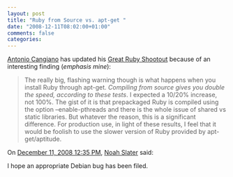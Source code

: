 ```yaml
---
layout: post
title: "Ruby from Source vs. apt-get "
date: "2008-12-11T08:02:00+01:00"
comments: false
categories: 
---
```


<p><a href="http://antoniocangiano.com/2008/12/10/reflections-on-the-ruby-shootout/">Antonio Cangiano</a> has updated his <a href="http://antoniocangiano.com/2008/12/09/the-great-ruby-shootout-december-2008/">Great Ruby Shootout</a> because of an interesting finding (<em>emphasis mine</em>):</p>

<blockquote>
<p>The really big, flashing warning though is what happens when you install Ruby through apt-get. <em>Compiling from source gives you double the speed, according to these tests</em>. I expected a 10/20% increase, not 100%. The gist of it is that prepackaged Ruby is compiled using the option –enable-pthreads and there is the whole issue of shared vs static libraries. But whatever the reason, this is a significant difference. For production use, in light of these results, I feel that it would be foolish to use the slower version of Ruby provided by apt-get/aptitude.</p>
</blockquote>

<section class="comments">



<div class="comment" id="comment-1889">
On <a href="#comment-1889" title="Permalink to this comment">December 11, 2008 12:35 PM</a>, <a href="http://tumbolia.org/nslater" title="http://tumbolia.org/nslater" rel="nofollow">Noah Slater</a>
said:
<p>I hope an appropriate Debian bug has been filed.</p>


</section>

